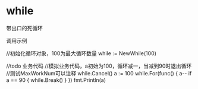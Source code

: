 # while
带出口的死循环

调用示例

//初始化循环对象，100为最大循环数量
while := NewWhile(100)
 
//todo 业务代码
//模拟业务代码，a初始为100，循环减一，当减到90时退出循环
//测试MaxWorkNum可以注释 while.Cancel()
a := 100
while.For(func() {
   a--
   if a == 90 {
      while.Break()
   }
})
fmt.Println(a)
